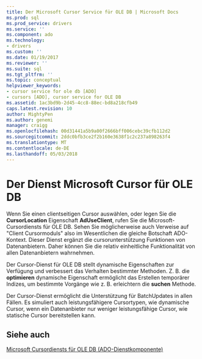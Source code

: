 ```yaml
---
title: Der Microsoft Cursor Service für OLE DB | Microsoft Docs
ms.prod: sql
ms.prod_service: drivers
ms.service: ''
ms.component: ado
ms.technology:
- drivers
ms.custom: ''
ms.date: 01/19/2017
ms.reviewer: ''
ms.suite: sql
ms.tgt_pltfrm: ''
ms.topic: conceptual
helpviewer_keywords:
- cursor service for ole db [ADO]
- cursors [ADO], cursor service for OLE DB
ms.assetid: 1ac3bd9b-2d45-4cc8-88ec-bd8a218cfb49
caps.latest.revision: 10
author: MightyPen
ms.author: genemi
manager: craigg
ms.openlocfilehash: 00d31441a5b9a00f2666bff006cebc39cfb112d2
ms.sourcegitcommit: 2ddc0bfb3ce2f2b160e3638f1c2c237a898263f4
ms.translationtype: MT
ms.contentlocale: de-DE
ms.lasthandoff: 05/03/2018
---
```

# <a name="the-microsoft-cursor-service-for-ole-db"></a>Der Dienst Microsoft Cursor für OLE DB
Wenn Sie einen clientseitigen Cursor auswählen, oder legen Sie die **CursorLocation** Eigenschaft **AdUseClient**, rufen Sie die Microsoft-Cursordiensts für OLE DB. Sehen Sie möglicherweise auch Verweise auf "Client Cursormoduls" also im Wesentlichen die gleiche Botschaft ADO-Kontext. Dieser Dienst ergänzt die cursorunterstützung Funktionen von Datenanbietern. Daher können Sie die relativ einheitliche Funktionalität von allen Datenanbietern wahrnehmen.  
  
 Der Cursor-Dienst für OLE DB stellt dynamische Eigenschaften zur Verfügung und verbessert das Verhalten bestimmter Methoden. Z. B. die **optimieren** dynamische Eigenschaft ermöglicht das Erstellen temporärer Indizes, um bestimmte Vorgänge wie z. B. erleichtern die **suchen** Methode.  
  
 Der Cursor-Dienst ermöglicht die Unterstützung für BatchUpdates in allen Fällen. Es simuliert auch leistungsfähigere Cursortypen, wie dynamische Cursor, wenn ein Datenanbieter nur weniger leistungsfähige Cursor, wie statische Cursor bereitstellen kann.  
  
## <a name="see-also"></a>Siehe auch  
 [Microsoft Cursordiensts für OLE DB (ADO-Dienstkomponente)](../../../ado/guide/appendixes/microsoft-cursor-service-for-ole-db-ado-service-component.md)
